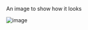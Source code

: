 An image to show how it looks

![image](https://github.com/user-attachments/assets/af4dfb3f-b336-4bb6-8e56-7644925db048)
